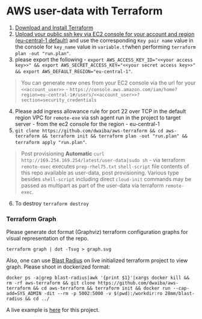 # AWS user-data with Terraform

1. [Download and Install Terraform](https://www.terraform.io/downloads.html)
2. [Upload your public ssh key via EC2 console for your account and region (eu-central-1 default)](https://eu-central-1.console.aws.amazon.com/ec2/v2/home?region=eu-central-1#KeyPairs:sort=keyName) and use the corresponding `Key pair name` value in the console for `key_name` value in `variable.tf`when performing `terraform plan -out "run.plan"`.
3. please export the following - 
`export AWS_ACCESS_KEY_ID="<<your access key>>" && export AWS_SECRET_ACCESS_KEY="<<your secret access key>>" && export AWS_DEFAULT_REGION="eu-central-1"`. 

> You can generate new ones from your EC2 console via the url for your `<<account_user>>` - `https://console.aws.amazon.com/iam/home?region=eu-central-1#/users/<<account_user>>?section=security_credentials`
4. Please add ingress allowance rule for port 22 over TCP in the default region VPC for `remote-exe` via ssh agent run in the project to target server - from the ec2 console for the region - eu-central-1
5. `git clone https://github.com/dwaiba/aws-terraform && cd aws-terraform && terraform init && terraform plan -out "run.plan" && terraform apply "run.plan"`.
> Post provisioning **Automatic** `curl http://169.254.169.254/latest/user-data|sudo sh` - via terraform `remote-exec` executes `prep-rhel75.txt` `shell-script` file contents of this repo available as user-data, post provisioning. Various type besides `shell-script` including direct `cloud-init` commands may be passed as multipart as part of the user-data via terraform `remote-exec`.
6. To destroy `terraform destroy`

### Terraform Graph
Please generate dot format (Graphviz) terraform configuration graphs for visual representation of the repo.

`terraform graph | dot -Tsvg > graph.svg`

Also, one can use [Blast Radius](https://github.com/28mm/blast-radius) on live initialized terraform project to view graph.
Please shoot in dockerized format:

`docker ps -a|grep blast-radius|awk '{print $1}'|xargs docker kill && rm -rf aws-terraform && git clone https://github.com/dwaiba/aws-terraform && cd aws-terraform && terraform init && docker run --cap-add=SYS_ADMIN -dit --rm -p 5002:5000 -v $(pwd):/workdir:ro 28mm/blast-radius && cd ../`

 A live example is [here](http://buildservers.westeurope.cloudapp.azure.com:5002/) for this project. 
